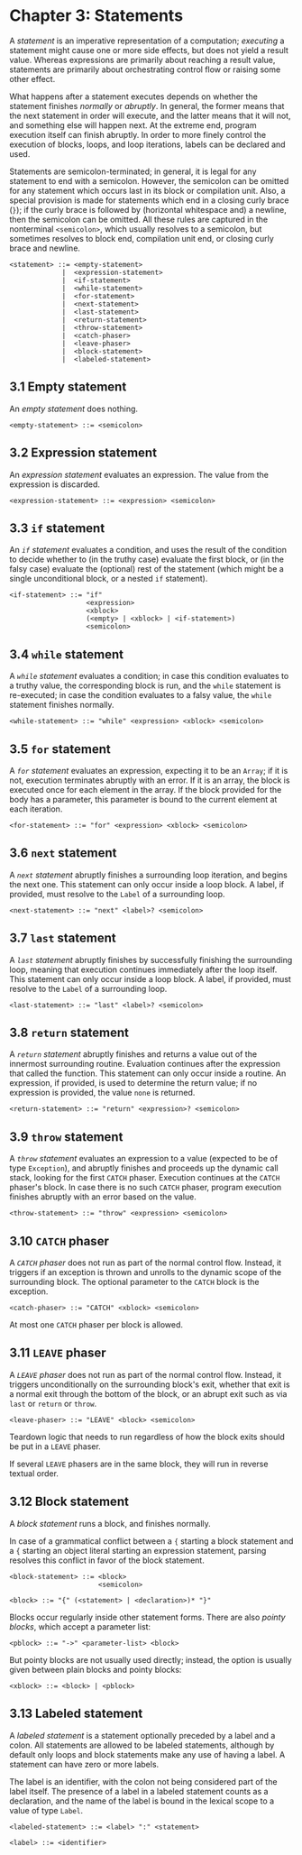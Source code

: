# Chapter 3: Statements

A _statement_ is an imperative representation of a computation; _executing_
a statement might cause one or more side effects, but does not yield a result
value. Whereas expressions are primarily about reaching a result value,
statements are primarily about orchestrating control flow or raising some
other effect.

What happens after a statement executes depends on whether the statement
finishes _normally_ or _abruptly_. In general, the former means that the
next statement in order will execute, and the latter means that it will not,
and something else will happen next. At the extreme end, program execution
itself can finish abruptly. In order to more finely control the execution of
blocks, loops, and loop iterations, labels can be declared and used.

Statements are semicolon-terminated; in general, it is legal for any statement
to end with a semicolon. However, the semicolon can be omitted for any
statement which occurs last in its block or compilation unit. Also, a special
provision is made for statements which end in a closing curly brace (`}`); if
the curly brace is followed by (horizontal whitespace and) a newline, then the
semicolon can be omitted. All these rules are captured in the nonterminal
`<semicolon>`, which usually resolves to a semicolon, but sometimes resolves
to block end, compilation unit end, or closing curly brace and newline.

```
<statement> ::= <empty-statement>
             |  <expression-statement>
             |  <if-statement>
             |  <while-statement>
             |  <for-statement>
             |  <next-statement>
             |  <last-statement>
             |  <return-statement>
             |  <throw-statement>
             |  <catch-phaser>
             |  <leave-phaser>
             |  <block-statement>
             |  <labeled-statement>
```

## 3.1 Empty statement

An _empty statement_ does nothing.

```
<empty-statement> ::= <semicolon>
```

## 3.2 Expression statement

An _expression statement_ evaluates an expression. The value from the
expression is discarded.

```
<expression-statement> ::= <expression> <semicolon>
```

## 3.3 `if` statement

An _`if` statement_ evaluates a condition, and uses the result of the condition
to decide whether to (in the truthy case) evaluate the first block, or (in the
falsy case) evaluate the (optional) rest of the statement (which might be a
single unconditional block, or a nested `if` statement).

```
<if-statement> ::= "if"
                   <expression>
                   <xblock>
                   (<empty> | <xblock> | <if-statement>)
                   <semicolon>
```

## 3.4 `while` statement

A _`while` statement_ evaluates a condition; in case this condition evaluates
to a truthy value, the corresponding block is run, and the `while` statement
is re-executed; in case the condition evaluates to a falsy value, the `while`
statement finishes normally.

```
<while-statement> ::= "while" <expression> <xblock> <semicolon>
```

## 3.5 `for` statement

A _`for` statement_ evaluates an expression, expecting it to be an `Array`;
if it is not, execution terminates abruptly with an error. If it is an
array, the block is executed once for each element in the array. If the block
provided for the body has a parameter, this parameter is bound to the current
element at each iteration.

```
<for-statement> ::= "for" <expression> <xblock> <semicolon>
```

## 3.6 `next` statement

A _`next` statement_ abruptly finishes a surrounding loop iteration, and begins
the next one. This statement can only occur inside a loop block. A label, if
provided, must resolve to the `Label` of a surrounding loop.

```
<next-statement> ::= "next" <label>? <semicolon>
```

## 3.7 `last` statement

A _`last` statement_ abruptly finishes by successfully finishing the
surrounding loop, meaning that execution continues immediately after the loop
itself. This statement can only occur inside a loop block. A label, if
provided, must resolve to the `Label` of a surrounding loop.

```
<last-statement> ::= "last" <label>? <semicolon>
```

## 3.8 `return` statement

A _`return` statement_ abruptly finishes and returns a value out of the
innermost surrounding routine. Evaluation continues after the expression that
called the function. This statement can only occur inside a routine. An
expression, if provided, is used to determine the return value; if no
expression is provided, the value `none` is returned.

```
<return-statement> ::= "return" <expression>? <semicolon>
```

## 3.9 `throw` statement

A _`throw` statement_ evaluates an expression to a value (expected to be of
type `Exception`), and abruptly finishes and proceeds up the dynamic call
stack, looking for the first `CATCH` phaser. Execution continues at the `CATCH`
phaser's block. In case there is no such `CATCH` phaser, program execution
finishes abruptly with an error based on the value.

```
<throw-statement> ::= "throw" <expression> <semicolon>
```

## 3.10 `CATCH` phaser

A _`CATCH` phaser_ does not run as part of the normal control flow. Instead, it
triggers if an exception is thrown and unrolls to the dynamic scope of the
surrounding block. The optional parameter to the `CATCH` block is the
exception.

```
<catch-phaser> ::= "CATCH" <xblock> <semicolon>
```

At most one `CATCH` phaser per block is allowed.

## 3.11 `LEAVE` phaser

A _`LEAVE` phaser_ does not run as part of the normal control flow. Instead, it
triggers unconditionally on the surrounding block's exit, whether that exit is
a normal exit through the bottom of the block, or an abrupt exit such as via
`last` or `return` or `throw`.

```
<leave-phaser> ::= "LEAVE" <block> <semicolon>
```

Teardown logic that needs to run regardless of how the block exits should be
put in a `LEAVE` phaser.

If several `LEAVE` phasers are in the same block, they will run in reverse
textual order.

## 3.12 Block statement

A _block statement_ runs a block, and finishes normally.

In case of a grammatical conflict between a `{` starting a block statement and
a `{` starting an object literal starting an expression statement, parsing
resolves this conflict in favor of the block statement.

```
<block-statement> ::= <block>
                      <semicolon>

<block> ::= "{" (<statement> | <declaration>)* "}"
```

Blocks occur regularly inside other statement forms. There are also _pointy
blocks_, which accept a parameter list:

```
<pblock> ::= "->" <parameter-list> <block>
```

But pointy blocks are not usually used directly; instead, the option is usually
given between plain blocks and pointy blocks:

```
<xblock> ::= <block> | <pblock>
```

## 3.13 Labeled statement

A _labeled statement_ is a statement optionally preceded by a label and a
colon. All statements are allowed to be labeled statements, although by
default only loops and block statements make any use of having a label.
A statement can have zero or more labels.

The label is an identifier, with the colon not being considered part of the
label itself. The presence of a label in a labeled statement counts as a
declaration, and the name of the label is bound in the lexical scope to a
value of type `Label`.

```
<labeled-statement> ::= <label> ":" <statement>

<label> ::= <identifier>
```

